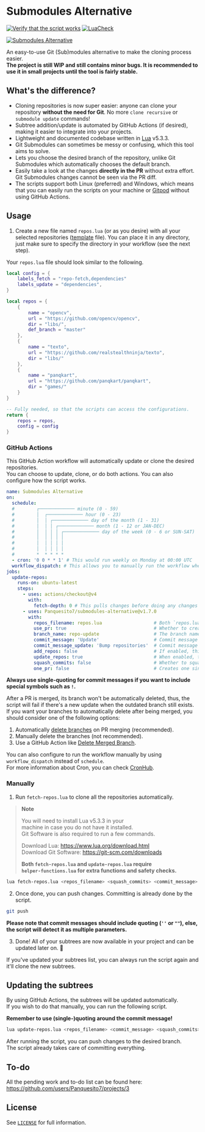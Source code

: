 # Submodules Alternative

[![Verify that the script works](https://github.com/Panquesito7/submodules-alternative/actions/workflows/test-script.yml/badge.svg)](https://github.com/Panquesito7/submodules-alternative/actions/workflows/test-script.yml)
[![LuaCheck](https://github.com/Panquesito7/submodules-alternative/actions/workflows/luacheck.yml/badge.svg)](https://github.com/Panquesito7/submodules-alternative/actions/workflows/luacheck.yml)

[![Submodules Alternative](https://socialify.git.ci/Panquesito7/submodules-alternative/image?description=1&descriptionEditable=Easy-to-use%20Git%20modules%20alternative&font=Source%20Code%20Pro&issues=1&language=1&name=1&owner=1&pattern=Circuit%20Board&stargazers=1&theme=Auto)](https://github.com/Panquesito7/submodules-alternative)

An easy-to-use Git (Sub)modules alternative to make the cloning process easier.\
**The project is still WIP and still contains minor bugs. It is recommended to use it in small projects until the tool is fairly stable.**

## What's the difference?

- Cloning repositories is now super easier: anyone can clone your repository **without the need for Git**. No more `clone recursive` or `submodule update` commands!
- Subtree addition/update is automated by GitHub Actions (if desired), making it easier to integrate into your projects.
- Lightweight and documented codebase written in [Lua](https://www.lua.org/) v5.3.3.
- Git Submodules can sometimes be messy or confusing, which this tool aims to solve.
- Lets you choose the desired branch of the repository, unlike Git Submodules which automatically chooses the default branch.
- Easily take a look at the changes **directly in the PR** without extra effort. Git Submodules changes cannot be seen via the PR diff.
- The scripts support both Linux (preferred) and Windows, which means that you can easily run the scripts on your machine or [Gitpod](https://www.gitpod.io) without using GitHub Actions.
<!-- - Easily specify which files are ignored at the moment of updating the repositories. This is very useful if you want to modify a repository/submodule. -->

## Usage

1. Create a new file named `repos.lua` (or as you desire) with all your selected repositories ([template](https://github.com/Panquesito7/submodules-alternative/blob/main/repos-template.lua) file). You can place it in any directory, just make sure to specify the directory in your workflow (see the next step).

Your `repos.lua` file should look similar to the following.

```lua
local config = {
    labels_fetch = "repo-fetch,dependencies"
    labels_update = "dependencies",
}

local repos = {
    {
        name = "opencv",
        url = "https://github.com/opencv/opencv",
        dir = "libs/",
        def_branch = "master"
    },
    {
        name = "texto",
        url = "https://github.com/realstealthninja/texto",
        dir = "libs/"
    },
    {
        name = "panqkart",
        url = "https://github.com/panqkart/panqkart",
        dir = "games/"
    }
}

-- Fully needed, so that the scripts can access the configurations.
return {
    repos = repos,
    config = config
}
```

### GitHub Actions

This GitHub Action workflow will automatically update or clone the desired repositories.\
You can choose to update, clone, or do both actions. You can also configure how the script works.

```yml
name: Submodules Alternative
on:
  schedule:
  #        ┌───────────── minute (0 - 59)
  #        │  ┌───────────── hour (0 - 23)
  #        │  │ ┌───────────── day of the month (1 - 31)
  #        │  │ │ ┌───────────── month (1 - 12 or JAN-DEC)
  #        │  │ │ │ ┌───────────── day of the week (0 - 6 or SUN-SAT)
  #        │  │ │ │ │
  #        │  │ │ │ │
  #        │  │ │ │ │
  #        *  * * * *
  - cron: '0 0 * * 1' # This would run weekly on Monday at 00:00 UTC
  workflow_dispatch: # This allows you to manually run the workflow whenever you want.
jobs:
  update-repos:
    runs-on: ubuntu-latest
    steps:
      - uses: actions/checkout@v4
        with:
          fetch-depth: 0 # This pulls changes before doing any changes
      - uses: Panquesito7/submodules-alternative@v1.7.0
        with:
          repos_filename: repos.lua                   # Both `repos.lua` and `repos` will work.
          use_pr: true                                # Whether to create a pull request when updating/adding the repositories.
          branch_name: repo-update                    # The branch name to use (only if `use_pr` is enabled).
          commit_message: 'Update'                    # Commit message used when adding new repositories.
          commit_message_update: 'Bump repositories'  # Commit message used when updating all the repositories.
          add_repos: false                            # If enabled, this will clone all the repositories listed in your repos file.
          update_repos: true                          # When enabled, this will attempt to update all the repositories.
          squash_commits: false                       # Whether to squash all commits or not on every repository update/addition. Cannot be used if `one_pr` is disabled.
          one_pr: false                               # Creates one single PR for everything if enabled. Works only for `update_repos` if disabled.
```

**Always use single-quoting for commit messages if you want to include special symbols such as `!`.**

After a PR is merged, its branch won't be automatically deleted, thus, the script will fail if there's a new update when the outdated branch still exists.\
If you want your branches to automatically delete after being merged, you should consider one of the following options:

1. Automatically [delete branches](https://docs.github.com/en/repositories/configuring-branches-and-merges-in-your-repository/configuring-pull-request-merges/managing-the-automatic-deletion-of-branches) on PR merging (recommended).
2. Manually delete the branches (not recommended).
3. Use a GitHub Action like [Delete Merged Branch](https://github.com/SvanBoxel/delete-merged-branch).

You can also configure to run the workflow manually by using `workflow_dispatch` instead of `schedule`.\
For more information about Cron, you can check [CronHub](https://crontab.cronhub.io/).

### Manually

1. Run `fetch-repos.lua` to clone all the repositories automatically.

> **Note**
>
> You will need to install Lua v5.3.3 in your\
> machine in case you do not have it installed.\
> Git Software is also required to run a few commands.
>
> Download Lua: <https://www.lua.org/download.html>\
> Download Git Software: <https://git-scm.com/downloads>
>
> **Both `fetch-repos.lua` and `update-repos.lua` require\
> `helper-functions.lua` for extra functions and safety checks.**

```bash
lua fetch-repos.lua <repos_filename> <squash_commits> <commit_message>
```

2. Once done, you can push changes. Committing is already done by the script.

```bash
git push
```

**Please note that commit messages should include quoting (`''` or `""`), else, the script will detect it as multiple parameters.**

3. Done! All of your subtrees are now available in your project and can be updated later on. 🎉

If you've updated your subtrees list, you can always run the script again and it'll clone the new subtrees.

## Updating the subtrees

By using GitHub Actions, the subtrees will be updated automatically.\
If you wish to do that manually, you can run the following script.

**Remember to use (single-)quoting around the commit message!**

```bash
lua update-repos.lua <repos_filename> <commit_message> <squash_commits>
```

After running the script, you can push changes to the desired branch.\
The script already takes care of committing everything.

## To-do

All the pending work and to-do list can be found here: <https://github.com/users/Panquesito7/projects/3>

## License

See [`LICENSE`](LICENSE) for full information.
